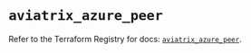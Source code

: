 # `aviatrix_azure_peer`

Refer to the Terraform Registry for docs: [`aviatrix_azure_peer`](https://registry.terraform.io/providers/aviatrixsystems/aviatrix/8.1.10/docs/resources/azure_peer).
